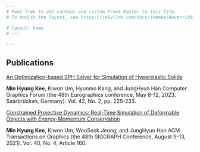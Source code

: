 ```yaml
---
# Feel free to add content and custom Front Matter to this file.
# To modify the layout, see https://jekyllrb.com/docs/themes/#overriding-theme-defaults

# layout: home
# ---

---
```

## Publications


<a href="/file/an-optimization-based-SPH-solid-solver.pdf" download="/an-optimization-based-SPH-solid-solver.pdf" class="my-button-style">An Optimization-based SPH Solver for Simulation of Hyperelastic Solids 
</a>

**Min Hyung Kee**, Kiwon Um, Hyunmo Kang, and JungHyun Han
Computer Graphics Forum (the 48th Eurographics conference, May 8-12, 2023, Saarbrücken, Germany). Vol. 42, No. 2, pp. 225-233.

<a href="/file/constrained_projective_dynamics.pdf" download="/constrained_projective_dynamics.pdf" class="my-button-style">Constrained Projective Dynamics: Real-Time Simulation of Deformable Objects with Energy-Momentum Conservation
</a>

**Min Hyung Kee**, Kiwon Um, WooSeok Jeong, and JungHyun Han
ACM Transactions on Graphics (the 48th SIGGRAPH Conference, August 9-13, 2021). Vol. 40, No. 4, Article 160.